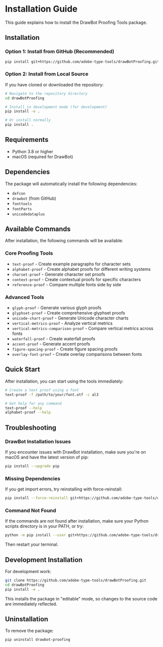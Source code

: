 # Installation Guide

This guide explains how to install the DrawBot Proofing Tools package.

## Installation

### Option 1: Install from GitHub (Recommended)

```bash
pip install git+https://github.com/adobe-type-tools/drawBotProofing.git
```

### Option 2: Install from Local Source

If you have cloned or downloaded the repository:

```bash
# Navigate to the repository directory
cd drawBotProofing

# Install in development mode (for development)
pip install -e .

# Or install normally
pip install .
```

## Requirements

- Python 3.8 or higher
- macOS (required for DrawBot)

## Dependencies

The package will automatically install the following dependencies:
- `defcon`
- `drawbot` (from GitHub)
- `fonttools`
- `fontParts`
- `unicodedataplus`

## Available Commands

After installation, the following commands will be available:

### Core Proofing Tools
- `text-proof` - Create example paragraphs for character sets
- `alphabet-proof` - Create alphabet proofs for different writing systems
- `charset-proof` - Generate character set proofs
- `context-proof` - Create contextual proofs for specific characters
- `reference-proof` - Compare multiple fonts side by side

### Advanced Tools
- `glyph-proof` - Generate various glyph proofs
- `glyphset-proof` - Create comprehensive glyphset proofs
- `unicode-chart-proof` - Generate Unicode character charts
- `vertical-metrics-proof` - Analyze vertical metrics
- `vertical-metrics-comparison-proof` - Compare vertical metrics across fonts
- `waterfall-proof` - Create waterfall proofs
- `accent-proof` - Generate accent proofs
- `figure-spacing-proof` - Create figure spacing proofs
- `overlay-font-proof` - Create overlay comparisons between fonts

## Quick Start

After installation, you can start using the tools immediately:

```bash
# Create a text proof using a font
text-proof -f /path/to/your/font.otf -c al3

# Get help for any command
text-proof --help
alphabet-proof --help
```

## Troubleshooting

### DrawBot Installation Issues

If you encounter issues with DrawBot installation, make sure you're on macOS and have the latest version of pip:

```bash
pip install --upgrade pip
```

### Missing Dependencies

If you get import errors, try reinstalling with force-reinstall:

```bash
pip install --force-reinstall git+https://github.com/adobe-type-tools/drawBotProofing.git
```

### Command Not Found

If the commands are not found after installation, make sure your Python scripts directory is in your PATH, or try:

```bash
python -m pip install --user git+https://github.com/adobe-type-tools/drawBotProofing.git
```

Then restart your terminal.

## Development Installation

For development work:

```bash
git clone https://github.com/adobe-type-tools/drawBotProofing.git
cd drawBotProofing
pip install -e .
```

This installs the package in "editable" mode, so changes to the source code are immediately reflected.

## Uninstallation

To remove the package:

```bash
pip uninstall drawbot-proofing
``` 